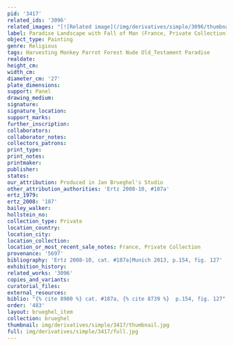 ```yaml
---
pid: '3417'
related_ids: '3096'
related_images: "[![Related image](/img/derivatives/simple/3096/thumbnail.jpg)](/brughel/3096)"
label: Paradise Landscape with Fall of Man (France, Private Collection)
object_type: Painting
genre: Religious
tags: Harvesting Monkey Parrot Forest Nude Old_Testament Paradise
realdate: 
height_cm: 
width_cm: 
diameter_cm: '27'
plate_dimensions: 
support: Panel
drawing_medium: 
signature: 
signature_location: 
support_marks: 
further_inscription: 
collaborators: 
collaborator_notes: 
collectors_patrons: 
print_type: 
print_notes: 
printmaker: 
publisher: 
states: 
our_attribution: Produced in Jan Brueghel's Studio
other_attribution_authorities: 'Ertz 2008-10, #187a'
ertz_1979: 
ertz_2008: '187'
bailey_walker: 
hollstein_no: 
collection_type: Private
location_country: 
location_city: 
location_collection: 
location_or_most_recent_sale_notes: France, Private Collection
provenance: '5697'
bibliography: 'Ertz 2008-10, cat. #187a|Munich 2013, p.154, fig. 127'
exhibition_history: 
related_works: '3096'
copies_and_variants: 
curatorial_files: 
external_resources: 
biblio: "{% cite 8900 %} cat. #187a, {% cite 8739 %}  p.154, fig. 127"
order: '483'
layout: brueghel_item
collection: brueghel
thumbnail: img/derivatives/simple/3417/thumbnail.jpg
full: img/derivatives/simple/3417/full.jpg
---
```


